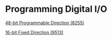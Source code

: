 # Programming Digital I/O

[48-bit Programmable Direction \(8255\)](48-bit-programmable-direction-8255.md) 

[16-bit Fixed Direction \(9513\)](16-bit-fixed-direction-9513.md)

